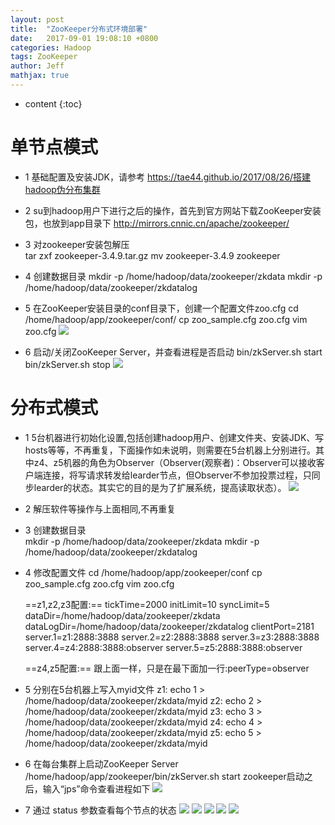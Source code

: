 ```yaml
---
layout: post
title:  "ZooKeeper分布式环境部署"
date:   2017-09-01 19:08:10 +0800
categories: Hadoop
tags: ZooKeeper
author: Jeff
mathjax: true
---
```


* content
{:toc}


# 单节点模式
* 1 基础配置及安装JDK，请参考 https://tae44.github.io/2017/08/26/搭建hadoop伪分布集群

* 2 su到hadoop用户下进行之后的操作，首先到官方网站下载ZooKeeper安装包，也放到app目录下
	http://mirrors.cnnic.cn/apache/zookeeper/

* 3 对zookeeper安装包解压<br>
	tar zxf zookeeper-3.4.9.tar.gz
	mv zookeeper-3.4.9 zookeeper

* 4 创建数据目录
	mkdir -p /home/hadoop/data/zookeeper/zkdata
	mkdir -p /home/hadoop/data/zookeeper/zkdatalog

* 5 在ZooKeeper安装目录的conf目录下，创建一个配置文件zoo.cfg
	cd /home/hadoop/app/zookeeper/conf/
	cp zoo_sample.cfg zoo.cfg
	vim zoo.cfg
	![](http://ov7z79pcc.bkt.clouddn.com/15042653823153.jpg)

* 6 启动/关闭ZooKeeper Server，并查看进程是否启动
	bin/zkServer.sh start
	bin/zkServer.sh stop
	![](http://ov7z79pcc.bkt.clouddn.com/15042654070134.jpg)

# 分布式模式
* 1 5台机器进行初始化设置,包括创建hadoop用户、创建文件夹、安装JDK、写hosts等等，不再重复，下面操作如未说明，则需要在5台机器上分别进行。其中z4、z5机器的角色为Observer（Observer(观察者)：Observer可以接收客户端连接，将写请求转发给learder节点，但Observer不参加投票过程，只同步learder的状态。其实它的目的是为了扩展系统，提高读取状态）。
    ![](http://ov7z79pcc.bkt.clouddn.com/15042655532092.jpg)

* 2 解压软件等操作与上面相同,不再重复

* 3 创建数据目录<br>
	mkdir -p /home/hadoop/data/zookeeper/zkdata
	mkdir -p /home/hadoop/data/zookeeper/zkdatalog

* 4 修改配置文件
	cd /home/hadoop/app/zookeeper/conf
	cp zoo_sample.cfg zoo.cfg
	vim zoo.cfg

	==z1,z2,z3配置:==
	tickTime=2000
	initLimit=10
	syncLimit=5
	dataDir=/home/hadoop/data/zookeeper/zkdata
	dataLogDir=/home/hadoop/data/zookeeper/zkdatalog
	clientPort=2181
	server.1=z1:2888:3888
	server.2=z2:2888:3888
	server.3=z3:2888:3888
	server.4=z4:2888:3888:observer
	server.5=z5:2888:3888:observer

	==z4,z5配置:==
	跟上面一样，只是在最下面加一行:peerType=observer

* 5 分别在5台机器上写入myid文件
	z1: echo 1 > /home/hadoop/data/zookeeper/zkdata/myid
	z2: echo 2 > /home/hadoop/data/zookeeper/zkdata/myid
	z3: echo 3 > /home/hadoop/data/zookeeper/zkdata/myid
	z4: echo 4 > /home/hadoop/data/zookeeper/zkdata/myid
	z5: echo 5 > /home/hadoop/data/zookeeper/zkdata/myid

* 6 在每台集群上启动ZooKeeper Server
	/home/hadoop/app/zookeeper/bin/zkServer.sh start
	zookeeper启动之后，输入“jps”命令查看进程如下
	![](http://ov7z79pcc.bkt.clouddn.com/15042660682632.jpg)

* 7 通过 status 参数查看每个节点的状态
    ![](http://ov7z79pcc.bkt.clouddn.com/15042661040085.jpg)
    ![](http://ov7z79pcc.bkt.clouddn.com/15042661164075.jpg)
    ![](http://ov7z79pcc.bkt.clouddn.com/15042661289035.jpg)
    ![](http://ov7z79pcc.bkt.clouddn.com/15042661413026.jpg)
    ![](http://ov7z79pcc.bkt.clouddn.com/15042661562385.jpg)


